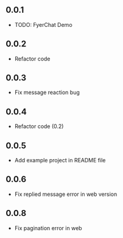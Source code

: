 ## 0.0.1

* TODO: FyerChat Demo

## 0.0.2
* Refactor code

## 0.0.3
* Fix message reaction bug

## 0.0.4
* Refactor code (0.2)

## 0.0.5
* Add example project in README file

## 0.0.6
* Fix replied message error in web version

## 0.0.8
* Fix pagination error in web
